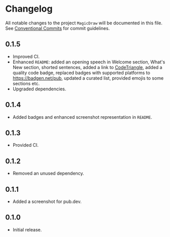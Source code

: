 # Changelog

All notable changes to the project `MagicDraw` will be documented in this file.
See [Conventional Commits](https://conventionalcommits.org) for commit guidelines.

## 0.1.5

- Improved CI.
- Enhanced `README`: added an opening speech in Welcome section, What's New section, shorted sentences, added a link to [CodeTriangle](https://codetriage.com), added a quality code badge, replaced badges with supported platforms to <https://badgen.net/pub>, updated a curated list, provided emojis to some sections etc.
- Upgraded dependencies.

## 0.1.4

- Added badges and enhanced screenshot representation in `README`.

## 0.1.3

- Provided CI.

## 0.1.2

- Removed an unused dependency.

## 0.1.1

- Added a screenshot for pub.dev.

## 0.1.0

- Initial release.
